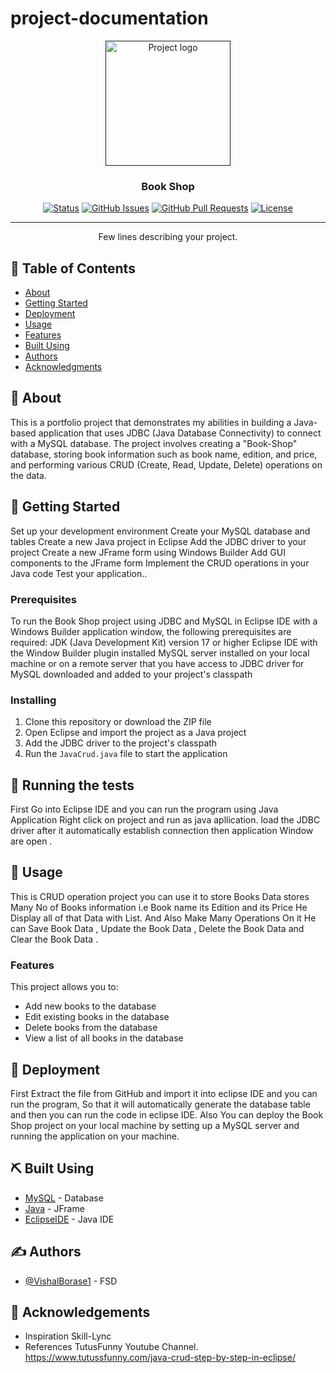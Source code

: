 # project-documentation

<p align="center">
  <a href="" rel="noopener">
 <img width=200px height=200px src="https://i.imgur.com/6wj0hh6.jpg" alt="Project logo"></a>
</p>

<h3 align="center">Book Shop</h3>

<div align="center">

  [![Status](https://img.shields.io/badge/status-active-success.svg)]() 
  [![GitHub Issues](https://img.shields.io/github/issues/kylelobo/The-Documentation-Compendium.svg)](https://github.com/kylelobo/The-Documentation-Compendium/issues)
  [![GitHub Pull Requests](https://img.shields.io/github/issues-pr/kylelobo/The-Documentation-Compendium.svg)](https://github.com/kylelobo/The-Documentation-Compendium/pulls)
  [![License](https://img.shields.io/badge/license-MIT-blue.svg)](/LICENSE)

</div>

---

<p align="center"> Few lines describing your project.
    <br> 
</p>

## 📝 Table of Contents
- [About](#about)
- [Getting Started](#getting_started)
- [Deployment](#deployment)
- [Usage](#usage)
- [Features](#Features)
- [Built Using](#built_using)
- [Authors](#authors)
- [Acknowledgments](#acknowledgement)

## 🧐 About <a name = "about"></a>
This is a portfolio project that demonstrates my abilities in building a Java-based application that uses JDBC (Java Database Connectivity) to connect with a MySQL database. The project involves creating a "Book-Shop" database, storing book information such as book name, edition, and price, and performing various CRUD (Create, Read, Update, Delete) operations on the data.

## 🏁 Getting Started <a name = "getting_started"></a>
Set up your development environment
Create your MySQL database and tables
Create a new Java project in Eclipse
Add the JDBC driver to your project
Create a new JFrame form using Windows Builder
Add GUI components to the JFrame form
Implement the CRUD operations in your Java code
Test your application..

### Prerequisites
To run the Book Shop project using JDBC and MySQL in Eclipse IDE with a Windows Builder application window, 
the following prerequisites are required:
JDK (Java Development Kit) version 17 or higher
Eclipse IDE with the Window Builder plugin installed
MySQL server installed on your local machine or on a remote server that you have access to
JDBC driver for MySQL downloaded and added to your project's classpath

### Installing
1. Clone this repository or download the ZIP file
2. Open Eclipse and import the project as a Java project
3. Add the JDBC driver to the project's classpath
4. Run the `JavaCrud.java` file to start the application 

## 🔧 Running the tests <a name = "tests"></a>
First Go into Eclipse IDE and you can run the program using Java Application Right click on project and run as java apllication.
load the JDBC driver after it automatically establish connection then application Window are open . 

## 🎈 Usage <a name="usage"></a>
This is CRUD operation project you can use it to store Books Data  stores Many No of 
Books information i.e Book name its Edition and its Price He Display all of that Data with List. And 
Also Make Many Operations On it He can Save Book Data , Update the Book Data , Delete the Book 
Data and Clear the Book Data .

### Features
This project allows you to:
- Add new books to the database
- Edit existing books in the database
- Delete books from the database
- View a list of all books in the database

## 🚀 Deployment <a name = "deployment"></a>
First Extract the file from GitHub and import it into eclipse IDE and you can run the program, So that it will automatically generate the database table and then you can run the code in eclipse IDE.
Also You can deploy the Book Shop project on your local machine by setting up a MySQL server and running the application on your machine.

## ⛏️ Built Using <a name = "built_using"></a>
- [MySQL](https://www.mysql.com/) - Database
- [Java](https://java.com/) - JFrame
- [EclipseIDE](https://www.eclipse.org/) - Java IDE

## ✍️ Authors <a name = "authors"></a>
- [@VishalBorase1](https://github.com/VishalBorase1) - FSD

## 🎉 Acknowledgements <a name = "acknowledgement"></a>
- Inspiration
Skill-Lync
- References
TutusFunny Youtube Channel. https://www.tutussfunny.com/java-crud-step-by-step-in-eclipse/

